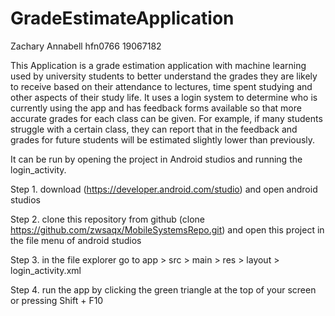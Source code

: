 # GradeEstimateApplication

Zachary Annabell hfn0766 19067182

This Application is a grade estimation application with machine learning used by university students
to better understand the grades they are likely to receive based on their attendance to lectures,
time spent studying and other aspects of their study life. It uses a login system to determine who
is currently using the app and has feedback forms available so that more accurate grades for each
class can be given. For example, if many students struggle with a certain class, they can report
that in the feedback and grades for future students will be estimated slightly lower than previously.

It can be run by opening the project in Android studios and running the login_activity.

Step 1. download (https://developer.android.com/studio) and open android studios

Step 2. clone this repository from github (clone https://github.com/zwsaqx/MobileSystemsRepo.git) and open this project in the file menu of android studios

Step 3. in the file explorer go to app > src > main > res > layout > login_activity.xml

Step 4. run the app by clicking the green triangle at the top of your screen or pressing Shift + F10
